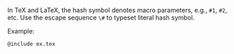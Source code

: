<!-- twitter_date: 2020-05-05 -->
<!-- twitter_link: https://twitter.com/texmonk/status/1257710899558641664 -->

In TeX and LaTeX, the hash symbol denotes macro parameters, e.g., `#1`,
`#2`, etc. Use the escape sequence `\#` to typeset literal hash symbol.

Example:

```tex
@include ex.tex
```
